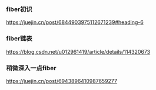 ### fiber初识
<https://juejin.cn/post/6844903975112671239#heading-6>

### fiber链表
<https://blog.csdn.net/u012961419/article/details/114320673>

### 稍微深入一点fiber
<https://juejin.cn/post/6943896410987659277>



